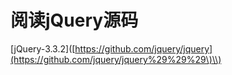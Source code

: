 # 阅读jQuery源码

\[jQuery-3.3.2\]\([https://github.com/jquery/jquery](https://github.com/jquery/jquery%29%29%29\)\\)

